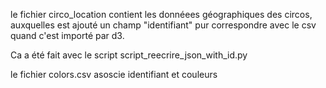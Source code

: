 le fichier circo_location contient les donnéees géographiques des circos, auxquelles est ajouté un champ "identifiant" pur correspondre avec le csv quand c'est importé par d3.

Ca a été fait avec le script script_reecrire_json_with_id.py

le fichier colors.csv asoscie identifiant et couleurs
